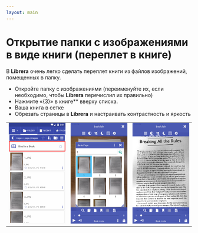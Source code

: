 ```yaml
---
layout: main
---
```


# Открытие папки с изображениями в виде книги (переплет в книге)
В **Librera** очень легко сделать переплет книги из файлов изображений, помещенных в папку.

* Откройте папку с изображениями (переименуйте их, если необходимо, чтобы **Librera** перечислил их правильно)
* Нажмите «{3}» в книге** вверху списка.
* Ваша книга в сетке
* Обрезать страницы в **Librera** и настраивать контрастность и яркость

||||
|-|-|-|
|![](1.png)|![](2.png)|![](3.png)|

